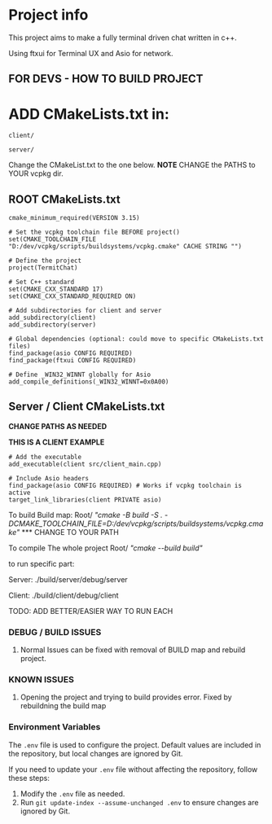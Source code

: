 # Project info
This project aims to make a fully terminal driven chat written in c++.

Using ftxui for Terminal UX and Asio for network.

## FOR DEVS - HOW TO BUILD PROJECT

# ADD CMakeLists.txt in:
```client/```

```server/```



Change the CMakeList.txt to the one below.
**NOTE** CHANGE the PATHS to YOUR vcpkg dir.

##  ROOT CMakeLists.txt

```
cmake_minimum_required(VERSION 3.15)

# Set the vcpkg toolchain file BEFORE project()
set(CMAKE_TOOLCHAIN_FILE "D:/dev/vcpkg/scripts/buildsystems/vcpkg.cmake" CACHE STRING "")

# Define the project
project(TermitChat)

# Set C++ standard
set(CMAKE_CXX_STANDARD 17)
set(CMAKE_CXX_STANDARD_REQUIRED ON)

# Add subdirectories for client and server
add_subdirectory(client)
add_subdirectory(server)

# Global dependencies (optional: could move to specific CMakeLists.txt files)
find_package(asio CONFIG REQUIRED)
find_package(ftxui CONFIG REQUIRED)

# Define _WIN32_WINNT globally for Asio
add_compile_definitions(_WIN32_WINNT=0x0A00)
```

## Server / Client CMakeLists.txt
**CHANGE PATHS AS NEEDED**

**THIS IS A CLIENT EXAMPLE**
```
# Add the executable
add_executable(client src/client_main.cpp)

# Include Asio headers
find_package(asio CONFIG REQUIRED) # Works if vcpkg toolchain is active
target_link_libraries(client PRIVATE asio)
```

To build Build map: Root/ *"cmake -B build -S . -DCMAKE_TOOLCHAIN_FILE=D:/dev/vcpkg/scripts/buildsystems/vcpkg.cmake"*   *** CHANGE TO YOUR PATH

To compile The whole project Root/ *"cmake --build build"*

to run specific part: 

Server: ./build/server/debug/server

Client: ./build/client/debug/client

TODO: ADD BETTER/EASIER WAY TO RUN EACH

### DEBUG / BUILD ISSUES

1. Normal Issues can be fixed with removal of BUILD map and rebuild project.


### KNOWN ISSUES
1. Opening the project and trying to build provides error. Fixed by rebuildning the build map

### Environment Variables
The `.env` file is used to configure the project. 
Default values are included in the repository, but local changes are ignored by Git.

If you need to update your `.env` file without affecting the repository, follow these steps:
1. Modify the `.env` file as needed.
2. Run `git update-index --assume-unchanged .env` to ensure changes are ignored by Git.
